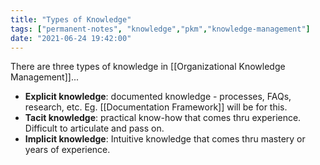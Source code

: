 ```yaml
---
title: "Types of Knowledge"
tags: ["permanent-notes", "knowledge","pkm","knowledge-management"]
date: "2021-06-24 19:42:00"
---
```


There are three types of knowledge in [[Organizational Knowledge Management]]...

- **Explicit knowledge**: documented knowledge - processes, FAQs, research, etc. Eg. [[Documentation Framework]] will be for this.
- **Tacit knowledge**: practical know-how that comes thru experience. Difficult to articulate and pass on.
- **Implicit knowledge**: Intuitive knowledge that comes thru mastery or years of experience.